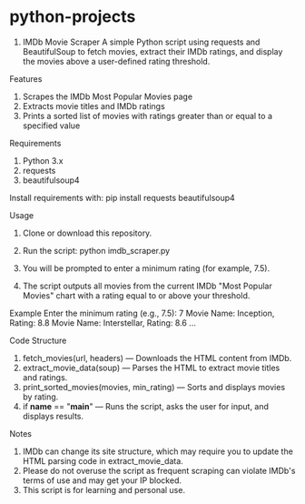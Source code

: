 # python-projects

1. IMDb Movie Scraper
A simple Python script using requests and BeautifulSoup to fetch movies, extract their IMDb ratings, and display the movies above a user-defined rating threshold.

Features
1. Scrapes the IMDb Most Popular Movies page
2. Extracts movie titles and IMDb ratings
3. Prints a sorted list of movies with ratings greater than or equal to a specified value

Requirements
1. Python 3.x
2. requests
3. beautifulsoup4

Install requirements with:
pip install requests beautifulsoup4

Usage
1. Clone or download this repository.
2. Run the script:
python imdb_scraper.py

3. You will be prompted to enter a minimum rating (for example, 7.5).
4. The script outputs all movies from the current IMDb "Most Popular Movies" chart with a rating equal to or above your threshold.

Example
Enter the minimum rating (e.g., 7.5): 7
Movie Name: Inception, Rating: 8.8
Movie Name: Interstellar, Rating: 8.6
...

Code Structure
1. fetch_movies(url, headers) — Downloads the HTML content from IMDb.
2. extract_movie_data(soup) — Parses the HTML to extract movie titles and ratings.
3. print_sorted_movies(movies, min_rating) — Sorts and displays movies by rating.
4. if __name__ == "__main__" — Runs the script, asks the user for input, and displays results.

Notes
1. IMDb can change its site structure, which may require you to update the HTML parsing code in extract_movie_data.
2. Please do not overuse the script as frequent scraping can violate IMDb's terms of use and may get your IP blocked.
3. This script is for learning and personal use.
